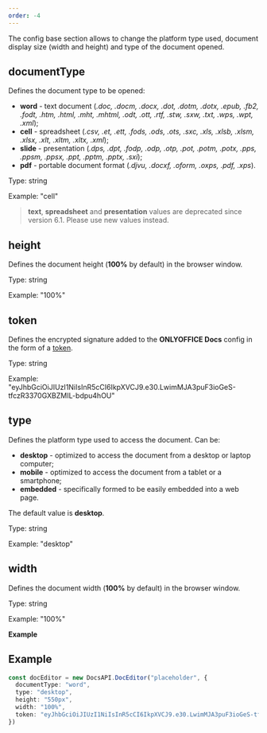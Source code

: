 ```yaml
---
order: -4
---
```


The config base section allows to change the platform type used, document display size (width and height) and type of the document opened.

## documentType

Defines the document type to be opened:

- **word** - text document (*.doc, .docm, .docx, .dot, .dotm, .dotx, .epub, .fb2, .fodt, .htm, .html, .mht, .mhtml, .odt, .ott, .rtf, .stw, .sxw, .txt, .wps, .wpt, .xml*);
- **cell** - spreadsheet (*.csv, .et, .ett, .fods, .ods, .ots, .sxc, .xls, .xlsb, .xlsm, .xlsx, .xlt, .xltm, .xltx, .xml*);
- **slide** - presentation (*.dps, .dpt, .fodp, .odp, .otp, .pot, .potm, .potx, .pps, .ppsm, .ppsx, .ppt, .pptm, .pptx, .sxi*);
- **pdf** - portable document format (*.djvu, .docxf, .oform, .oxps, .pdf, .xps*).

Type: string

Example: "cell"

> **text**, **spreadsheet** and **presentation** values are deprecated since version 6.1. Please use new values instead.

## height

Defines the document height (**100%** by default) in the browser window.

Type: string

Example: "100%"

## token

Defines the encrypted signature added to the **ONLYOFFICE Docs** config in the form of a [token](../../Additional%20API/Signature/Browser/index.md).

Type: string

Example: "eyJhbGciOiJIUzI1NiIsInR5cCI6IkpXVCJ9.e30.LwimMJA3puF3ioGeS-tfczR3370GXBZMIL-bdpu4hOU"

## type

Defines the platform type used to access the document. Can be:

- **desktop** - optimized to access the document from a desktop or laptop computer;
- **mobile** - optimized to access the document from a tablet or a smartphone;
- **embedded** - specifically formed to be easily embedded into a web page.

The default value is **desktop**.

Type: string

Example: "desktop"

## width

Defines the document width (**100%** by default) in the browser window.

Type: string

Example: "100%"

**Example**

## Example

``` ts
const docEditor = new DocsAPI.DocEditor("placeholder", {
  documentType: "word",
  type: "desktop",
  height: "550px",
  width: "100%",
  token: "eyJhbGciOiJIUzI1NiIsInR5cCI6IkpXVCJ9.e30.LwimMJA3puF3ioGeS-tfczR3370GXBZMIL-bdpu4hOU",
})
```
